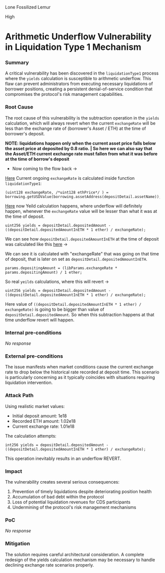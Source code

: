Lone Fossilized Lemur

High

# Arithmetic Underflow Vulnerability in Liquidation Type 1 Mechanism

### Summary

A critical vulnerability has been discovered in the `liquidationType1` process where the `yields` calculation is susceptible to arithmetic underflow. This flaw can prevent administrators from executing necessary liquidations of borrower positions, creating a persistent denial-of-service condition that compromises the protocol's risk management capabilities.

### Root Cause

The root cause of this vulnerability is the subtraction operation in the `yields` calculation, which will always revert when the 
current `exchangeRate` will be less than the exchange rate of (borrower's Asset / ETH) at the time of borrower's deposit. 

**NOTE: liquidations happen only when the current asset price falls below the asset price at deposited by 0.8 ratio. | So here we can also say that the Asset/ETH 
current exchange rate must fallen from what it was before at the time of borrow's deposit** 

- Now coming to the flow back ->

[Here](https://github.com/sherlock-audit/2024-11-autonomint/blob/0d324e04d4c0ca306e1ae4d4c65f0cb9d681751b/Blockchain/Blockchian/contracts/Core_logic/borrowLiquidation.sol#L187) Current 
ongoing `exchangeRate` is calculated inside function `liquidationType1`:

```solidity
(uint128 exchangeRate, /*uint128 ethPrice*/ ) =
borrowing.getUSDValue(borrowing.assetAddress(depositDetail.assetName));
```
[Here](https://github.com/sherlock-audit/2024-11-autonomint/blob/0d324e04d4c0ca306e1ae4d4c65f0cb9d681751b/Blockchain/Blockchian/contracts/Core_logic/borrowLiquidation.sol#L265) now 
Yeild calculation happens, where underflow will definitely happen, whenever the `exchangeRate` value will be lesser than what it was at the time of deposit. 

```solidity
uint256 yields = depositDetail.depositedAmount - ((depositDetail.depositedAmountInETH * 1 ether) / exchangeRate);
```

We can see how `depositDetail.depositedAmountInETH` at the time of deposit was calculated like this [here](https://github.com/sherlock-audit/2024-11-autonomint/blob/0d324e04d4c0ca306e1ae4d4c65f0cb9d681751b/Blockchain/Blockchian/contracts/lib/BorrowLib.sol#L655) -> 

We can see it is calculated with "exchangeRate" that was going on that time of deposit, that is later on set as `depositDetail.depositedAmountInETH`.

```solidity
params.depositingAmount = (libParams.exchangeRate * params.depositingAmount) / 1 ether;
```

So real `yeilds` calculations, where this will revert -> 

```solidity
uint256 yields = depositDetail.depositedAmount - ((depositDetail.depositedAmountInETH * 1 ether) / exchangeRate);
```

Here value of `((depositDetail.depositedAmountInETH * 1 ether) / exchangeRate)` is going to be bigger than value of `depositDetail.depositedAmount`.
So when this subtraction happens at that time underflow revert will happen.


### Internal pre-conditions

_No response_

### External pre-conditions

The issue manifests when market conditions cause the current exchange rate to drop below the historical rate recorded at deposit time. This scenario is particularly concerning as it typically coincides with situations requiring liquidation intervention.


### Attack Path

Using realistic market values:
- Initial deposit amount: 1e18
- Recorded ETH amount: 1.02e18
- Current exchange rate: 1.01e18

The calculation attempts:
```solidity
int256 yields = depositDetail.depositedAmount - ((depositDetail.depositedAmountInETH * 1 ether) / exchangeRate);
```
This operation inevitably results in an underflow REVERT.


### Impact

The vulnerability creates several serious consequences:
1. Prevention of timely liquidations despite deteriorating position health
2. Accumulation of bad debt within the protocol
3. Loss of potential liquidation revenues for CDS participants
4. Undermining of the protocol's risk management mechanisms

### PoC

_No response_

### Mitigation

The solution requires careful architectural consideration. A complete redesign of the yields calculation mechanism may be necessary to handle declining exchange rate scenarios properly.